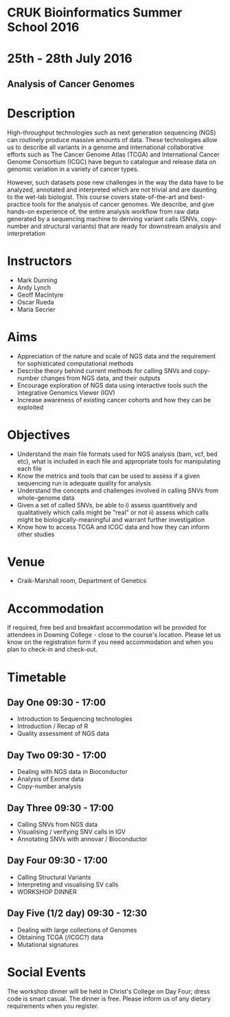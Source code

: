 # CRUK Bioinformatics Summer School 2016
# 25th - 28th July 2016

## Analysis of Cancer Genomes

# Description

High-throughput technologies such as next generation sequencing (NGS) can routinely produce massive amounts of data. These technologies allow us to describe all variants in a genome and international collaborative efforts such as The Cancer Genome Atlas (TCGA) and International Cancer Genome Consortium (ICGC) have begun to catalogue and release data on genomic variation in a variety of cancer types.

However, such datasets pose new challenges in the way the data have to be analyzed, annotated and interpreted which are not trivial and are daunting to the wet-lab biologist. This course covers state-of-the-art and best-practice tools for the analysis of cancer genomes. We describe, and give hands-on experience of, the entire analysis workflow from raw data generated by a sequencing machine to deriving variant calls (SNVs, copy-number and structural variants) that are ready for downstream analysis and interpretation

# Instructors

- Mark Dunning
- Andy Lynch
- Geoff Macintyre
- Oscar Rueda
- Maria Secrier

# Aims

- Appreciation of the nature and scale of NGS data and the requirement for sophisticated computational methods
- Describe theory behind current methods for calling SNVs and copy-number changes from NGS data, and their outputs
- Encourage exploration of NGS data using interactive tools such the Integrative Genomics Viewer (IGV)
- Increase awareness of existing cancer cohorts and how they can be exploited

# Objectives

- Understand the main file formats used for NGS analysis (bam, vcf, bed etc), what is included in each file and appropriate tools for manipulating each file
- Know the metrics and tools that can be used to assess if a given sequencing run is adequate quality for analysis
- Understand the concepts and challenges involved in calling SNVs from whole-genome data
- Given a set of called SNVs, be able to 
    i) assess quantitively and qualitatively which calls might be "real" or not 
    ii) assess which calls might be biologically-meaningful and warrant further investigation
- Know how to access TCGA and ICGC data and how they can inform other studies


# Venue
- Craik-Marshall room, Department of Genetics

# Accommodation
If required, free bed and breakfast accommodation wll be provided for attendees in Downing College - close to the course's location. Please let us know on the registration form if you need accommodation and when you plan to check-in and check-out.

# Timetable

## Day One 09:30 - 17:00

- Introduction to Sequencing technologies
- Introduction / Recap of R
- Quality assessment of NGS data

## Day Two 09:30 - 17:00

- Dealing with NGS data in Bioconductor
- Analysis of Exome data
- Copy-number analysis
  
## Day Three 09:30 - 17:00

- Calling SNVs from NGS data
- Visualising / verifying SNV calls in IGV
- Annotating SNVs with annovar / Bioconductor
  
## Day Four 09:30 - 17:00

- Calling Structural Variants
- Interpreting and visualising SV calls
- WORKSHOP DINNER

## Day Five (1/2 day) 09:30 - 12:30

-  Dealing with large collections of Genomes
-  Obtaining TCGA (/ICGC?) data
-  Mutational signatures

# Social Events

The workshop dinner will be held in Christ's College on Day Four; dress code is smart casual. The dinner is free. Please inform us of any dietary requirements when you register.
